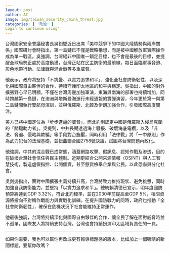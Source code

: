 ```yaml
---
layout: post
author: AI
image: img/taiwan_security_china_threat.jpg
categories: [ '政治' ]
Login to continue using"
---
```

台灣國家安全會議秘書長吳釗燮近日出席「美中競爭下的中國大陸情勢與兩岸關係」國際研討會時指出，第一島鏈已不僅是戰略構想，而是被中國解放軍實際操作成為單一戰區。吳強調，台灣絕非中國唯一鎖定目標，也不會是最後的目標，並提醒全球局勢正處於高度動盪，台灣正站在民主防衛的最前線，每日面臨軍事脅迫、灰色地帶行動、法律戰與混合戰等多重威脅。  

他表示，政府將堅持「不挑釁、以實力追求和平」、強化全社會防衛韌性，以及深化與國際自由夥伴的合作，持續守護印太地區的和平與穩定。吳指出，中國的對外擴張野心早已明顯，不僅在台灣周邊加強軍演，東海與南海的部署也持續增加，同時跨越第一島鏈，在澳洲與塔斯曼海進行未經通報的實彈演習，今年更於第一與第二島鏈間執行雙航母演訓，並與俄羅斯、北韓及伊朗加強合作，引發國際高度關注。  

美方已將中國定位為「步步進逼的威脅」，而北約則認定中國是俄羅斯入侵烏克蘭的「關鍵助力者」。吳提到，中共長期透過海上騷擾、破壞海底電纜，以及「非法、脅迫、侵略與欺騙」等手段對台施壓，同時利用「法律戰」將「一中原則」作為武力犯台的法理基礎，並扭曲聯合國2758號決議，試圖將台灣問題內政化。  

他強調，中共的混合戰已成常態，涵蓋網路攻擊、假訊息、認知作戰及滲透，目的在破壞台灣社會信任與民主體制。近期更結合公開來源情報（OSINT）與人工智慧技術，製造虛假指控、公開個資，甚至懸賞檢舉企業與公民，以此恐嚇與分化社會。  

吳釗燮指出，面對中國擴張主義持續升高，台灣將致力維持現狀、避免挑釁，同時加強自我防衛能力，並堅持「以實力追求和平」。總統賴清德已宣示，明年度國防預算將達到GDP 3.32%，符合北約標準，並在2030年前提高至GDP 5%，相關資源將投向不對稱作戰能力與實戰化訓練。在提升國防戰力的同時，政府也推動「全社會防衛韌性」，確保在危機狀況下社會能維持正常運作。  

他最後強調，台灣將持續深化與國際自由夥伴的合作，讓全民了解在面對威脅時並不孤單，國際友人將持續支持台灣，台灣也會持續扮演印太區域負責任的一員。  

---

如果你需要，我也可以幫你再改成更有報導標題感的版本，比如加上一個吸睛的新聞標題，要幫你改嗎？